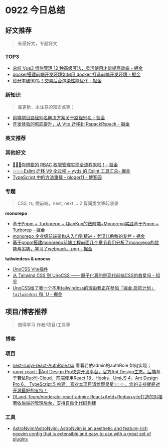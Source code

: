 
# 0922 今日总结


## 好文推荐
> 有感好文，专题好文

### TOP3
- [总结 Vue3 组件管理 12 种高级写法，灵活使用才能提高效率 - 掘金](https://juejin.cn/post/7404778998633136147)
- [docker搭建前端开发环境如何用 docker 打造前端开发环境 - 掘金](https://juejin.cn/post/7386594095135883302)
- [秒开率破90%！交易后台渲染性能优化 - 掘金](https://juejin.cn/post/7357998495481888777)

### 新知识
> 库更新，未注意的知识点等；


- [前端项目路径别名解决方案关于路径别名 - 掘金](https://juejin.cn/post/7387934821186715686)
- [开发体验的彻底提升，从 Vite 迁移到 RspackRspack  - 掘金](https://juejin.cn/post/7410189359180415002)

### 英文推荐

### 其他好文
- [🧨🧨🧨你想要的 RBAC 权限管理实现全流程来啦！- 掘金](https://juejin.cn/post/7412490227557154866)
- [💥💥💥Eslint 迁移 V9 全过程 + yyds 的 Eslint 工具汇总- 掘金](https://juejin.cn/post/7403244457263628300)
- [TypeScript 中的方法重载 - bloger11 - 博客园](https://www.cnblogs.com/Wayou/p/function_overload_in_typescript.html)


### 专题
> CSS, ts, 微前端，nest, next ... 2 篇同类文章起收录


**monorepo**
- [基于Pnpm + Turborepo + QianKun的微前端+Monorepo实践基于Pnpm + Turborep - 掘金](https://juejin.cn/post/7345499817316073472#heading-23)
- [monorepo 企业级前端架构从入门到精进 - 老汉儿憨憨的专栏 - 掘金](https://juejin.cn/column/7303727255090446348)
- [基于pnpm搭建monorepo前端工程前面几个章节我们分析了monorepo的优势与劣势，学习了webpack、pnp - 掘金](https://juejin.cn/post/7308923428149297187)

**tailwindcss & unocss**

- [UnoCSS Vite插件](https://unocss.uihtm.com/integrations/vite#react)
- [从 Tailwind CSS 到 UnoCSS —— 原子化真的是现代前端CSS的救星吗 - 知乎](https://zhuanlan.zhihu.com/p/663336823)
- [UnoCSS给了我一个不用tailwindcss的理由我正在参加「掘金·启航计划」 `tailwindcss` 和 `U - 掘金](https://juejin.cn/post/7244818201976078394)





## 项目/博客推荐
> 值得学习 作者/项目/工具等

### 博客


### 项目
- [nest-ruoyi-react-AuthRole.tsx](https://github.com/ilovemoyu/nest-ruoyi-react/blob/main/admin/src/pages/Common/Users/components/AuthRole.tsx) 看看若依admin的authRole 如何实现；
- [ruoyi-react: 🎉Ant Design Pro快速开发平台，官方Ant Design生态。后端基于若依RuoYi-Cloud，前端使用React 18，Hooks，UmiJS 4，Ant Design Pro 6， TypeScript 5 构建。喜欢本项目请给颗星星✨✨✨，您的支持就是对开源最好的支持！](https://gitee.com/whiteshader/ruoyi-react)
- [DLand-Team/moderate-react-admin: React+Antd+Redux+vite打造的对接若依后端的管理后台，支持自动化代码构建](https://github.com/DLand-Team/moderate-react-admin)

### 工具

- [AstroNvim/AstroNvim: AstroNvim is an aesthetic and feature-rich neovim config that is extensible and easy to use with a great set of plugins](https://github.com/AstroNvim/AstroNvim)
